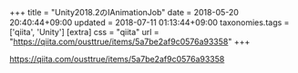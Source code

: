 +++
title = "Unity2018.2のIAnimationJob"
date = 2018-05-20 20:40:44+09:00
updated = 2018-07-11 01:13:44+09:00
taxonomies.tags = ['qiita', 'Unity']
[extra]
css = "qiita"
url = "https://qiita.com/ousttrue/items/5a7be2af9c0576a93358"
+++

<https://qiita.com/ousttrue/items/5a7be2af9c0576a93358>

